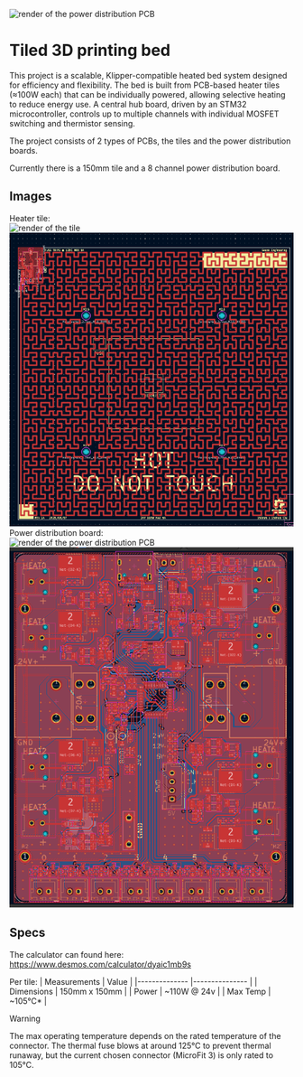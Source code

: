 ![render of the power distribution PCB](https://github.com/Haxintosh/tiled-pcb-heater/blob/958d70e85ded5e5bcc465d8803a0e40bc7d69e6a/pics/power_distribution_render.png)
# Tiled 3D printing bed
This project is a scalable, Klipper-compatible heated bed system designed for efficiency and flexibility. The bed is built from PCB-based heater tiles (≈100W each) that can be individually powered, allowing selective heating to reduce energy use. A central hub board, driven by an STM32 microcontroller, controls up to multiple channels with individual MOSFET switching and thermistor sensing.  

The project consists of 2 types of PCBs, the tiles and the power distribution boards.  

Currently there is a 150mm tile and a 8 channel power distribution board.  

## Images
Heater tile:  
![render of the tile](https://github.com/Haxintosh/tiled-pcb-heater/blob/edbf442a8475d1e3b1a987ebb1309200a97ae5be/pics/heater.png)  
![image of the pcb](https://github.com/Haxintosh/tiled-pcb-heater/blob/edbf442a8475d1e3b1a987ebb1309200a97ae5be/pics/150mm_heater_pcb.png)  
Power distribution board:  
![render of the power distribution PCB](https://github.com/Haxintosh/tiled-pcb-heater/blob/958d70e85ded5e5bcc465d8803a0e40bc7d69e6a/pics/power_distribution_render.png)  
![image of the pd pcb](https://github.com/Haxintosh/tiled-pcb-heater/blob/edbf442a8475d1e3b1a987ebb1309200a97ae5be/pics/FIXED_view.png)  

## Specs
The calculator can found here: https://www.desmos.com/calculator/dyaic1mb9s  

Per tile:
| Measurements 	| Value         	|
|--------------	|---------------	|
| Dimensions   	| 150mm x 150mm 	|
| Power			| ~110W @ 24v   	|
| Max Temp		| ~105°C*			|

> [!WARNING]
> The max operating temperature depends on the rated temperature of the connector. The thermal fuse blows at around 125°C to prevent thermal runaway, but the current chosen connector (MicroFit 3) is only rated to 105°C. 
